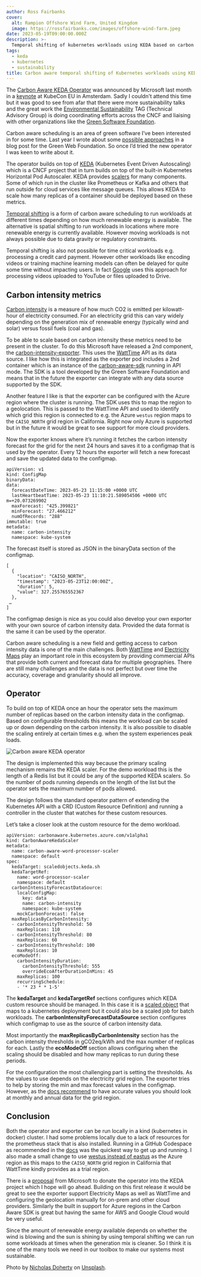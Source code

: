 ```yaml
---
author: Ross Fairbanks
cover:
  alt: Rampion Offshore Wind Farm, United Kingdom
  image: https://rossfairbanks.com/images/offshore-wind-farm.jpeg
date: 2023-05-19T09:00:00.000Z
description: >-
  Temporal shifting of kubernetes workloads using KEDA based on carbon intensity metrics.
tags:
  - keda
  - kubernetes
  - sustainability
title: Carbon aware temporal shifting of Kubernetes workloads using KEDA
---
```


The [Carbon Aware KEDA Operator](https://github.com/Azure/carbon-aware-keda-operator) was announced by Microsoft last month in a [keynote](https://www.youtube.com/watch?v=s7K7QkhWnFU&list=PLj6h78yzYM2PyrvCoOii4rAopBswfz1p7&index=6) at KubeCon EU in Amsterdam. Sadly I couldn't attend this time but it was good to see from afar that there were more sustainability talks and the great work the [Environmental Sustainability](https://github.com/cncf/tag-env-sustainability) TAG (Technical Advisory Group) is doing coordinating efforts across the CNCF and liaising with other organizations like the [Green Software Foundation](https://greensoftware.foundation/). 

Carbon aware scheduling is an area of green software I’ve been interested in for some time. Last year I wrote about some [possible approaches](https://www.thegreenwebfoundation.org/news/carbon-aware-scheduling-on-nomad-and-kubernetes/) in a blog post for the Green Web Foundation. So once I’d tried the new operator I was keen to write about it.

The operator builds on top of [KEDA](https://keda.sh/) (Kubernetes Event Driven Autoscaling) which is a CNCF project that in turn builds on top of the built-in Kubernetes Horizontal Pod Autoscaler. KEDA provides [scalers](https://keda.sh/docs/2.10/scalers/) for many components. Some of which run in the cluster like Prometheus or Kafka and others that run outside for cloud services like message queues. This allows KEDA to scale how many replicas of a container should be deployed based on these metrics.

[Temporal shifting](https://learn.greensoftware.foundation/carbon-awareness#temporal-shifting) is a form of carbon aware scheduling to run workloads at different times depending on how much renewable energy is available. The alternative is spatial shifting to run workloads in locations where more renewable energy is currently available. However moving workloads is not always possible due to data gravity or regulatory constraints.

Temporal shifting is also not possible for time critical workloads e.g. processing a credit card payment. However other workloads like encoding videos or training machine learning models can often be delayed for quite some time without impacting users. In fact [Google](https://blog.google/outreach-initiatives/sustainability/carbon-aware-computing-location/) uses this approach for processing videos uploaded to YouTube or files uploaded to Drive.

## Carbon intensity metrics

[Carbon intensity](https://learn.greensoftware.foundation/carbon-awareness#carbon-intensity) is a measure of how much CO2 is emitted per kilowatt-hour of electricity consumed. For an electricity grid this can vary widely depending on the generation mix of renewable energy (typically wind and solar) versus fossil fuels (coal and gas). 

To be able to scale based on carbon intensity these metrics need to be present in the cluster. To do this Microsoft have released a 2nd component, the [carbon-intensity-exporter](https://github.com/Azure/kubernetes-carbon-intensity-exporter/). This uses the [WattTime](https://www.watttime.org/) API as its data source. I like how this is integrated as the exporter pod includes a 2nd container which is an instance of the [carbon-aware-sdk](https://github.com/Green-Software-Foundation/carbon-aware-sdk) running in API mode. The SDK is a tool developed by the Green Software Foundation and means that in the future the exporter can integrate with any data source supported by the SDK. 

Another feature I like is that the exporter can be configured with the Azure region where the cluster is running. The SDK uses this to map the region to a geolocation. This is passed to the WattTime API and used to identify which grid this region is connected to e.g. the Azure `westus` region maps to the `CAISO_NORTH` grid region in California. Right now only Azure is supported but in the future it would be great to see support for more cloud providers.

Now the exporter knows where it’s running it fetches the carbon intensity forecast for the grid for the next 24 hours and saves it to a configmap that is used by the operator. Every 12 hours the exporter will fetch a new forecast and save the updated data to the configmap.

```
apiVersion: v1
kind: ConfigMap
binaryData:
data:
  forecastDateTime: 2023-05-23 11:15:00 +0000 UTC
  lastHeartbeatTime: 2023-05-23 11:10:21.589054506 +0000 UTC m=+20.073269902
  maxForecast: "425.399821"
  minForecast: "27.466212"
  numOfRecords: "288"
immutable: true
metadata:
  name: carbon-intensity
  namespace: kube-system
```

The forecast itself is stored as JSON in the binaryData section of the configmap.

```
[
  {
    "location": "CAISO_NORTH",
    "timestamp": "2023-05-23T12:00:00Z",
    "duration": 5,
    "value": 327.255765552367
  },
 …
]
```

 The configmap design is nice as you could also develop your own exporter with your own source of carbon intensity data. Provided the data format is the same it can be used by the operator.

Carbon aware scheduling is a new field and getting access to carbon intensity data is one of the main challenges. Both [WattTime](https://www.watttime.org/) and [Electricity Maps](https://www.electricitymaps.com/) play an important role in this ecosystem by providing commercial APIs that provide both current and forecast data for multiple geographies. There are still many challenges and the data is not perfect but over time the accuracy, coverage and granularity should all improve.

## Operator

To build on top of KEDA once an hour the operator sets the maximum number of replicas based on the carbon intensity data in the configmap. Based on configurable thresholds this means the workload can be scaled up or down depending on the carbon intensity. It is also possible to disable the scaling entirely at certain times e.g. when the system experiences peak loads.

![Carbon aware KEDA operator](/images/carbon-aware-keda-operator-arch.png)

The design is implemented this way because the primary scaling mechanism remains the KEDA scaler. For the demo workload this is the length of a Redis list but it could be any of the supported KEDA scalers. So the number of pods running depends on the length of the list but the operator sets the maximum number of pods allowed.

The design follows the standard operator pattern of extending the Kubernetes API with a CRD (Custom Resource Definition) and running a controller in the cluster that watches for these custom resources.

Let’s take a closer look at the custom resource for the demo workload.

```
apiVersion: carbonaware.kubernetes.azure.com/v1alpha1
kind: CarbonAwareKedaScaler
metadata:
  name: carbon-aware-word-processor-scaler
  namespace: default
spec:
  kedaTarget: scaledobjects.keda.sh
  kedaTargetRef:
    name: word-processor-scaler
    namespace: default
  carbonIntensityForecastDataSource:
    localConfigMap:
      key: data
      name: carbon-intensity
      namespace: kube-system
    mockCarbonForecast: false
  maxReplicasByCarbonIntensity:
  - carbonIntensityThreshold: 50
    maxReplicas: 110
  - carbonIntensityThreshold: 80
    maxReplicas: 60
  - carbonIntensityThreshold: 100
    maxReplicas: 10
  ecoModeOff:
    carbonIntensityDuration:
      carbonIntensityThreshold: 555
      overrideEcoAfterDurationInMins: 45
    maxReplicas: 100
    recurringSchedule:
    - '* 23 * * 1-5'
```

The **kedaTarget** and **kedaTargetRef** sections configures which KEDA custom resource should be managed. In this case it is a [scaled object](https://keda.sh/docs/2.10/concepts/scaling-deployments/) that maps to a kubernetes deployment but it could also be a scaled job for batch workloads. The **carbonIntensityForecastDataSource** section configures which configmap to use as the source of carbon intensity data.

Most importantly the **maxReplicasByCarbonIntensity** section has the carbon intensity thresholds in gCO2eq/kWh and the max number of replicas for each. Lastly the **ecoModeOff** section allows configuring when the scaling should be disabled and how many replicas to run during these periods.

For the configuration the most challenging part is setting the thresholds. As the values to use depends on the electricity grid region. The exporter tries to help by storing the min and max forecast values in the configmap. However, as the [docs recommend](https://github.com/Azure/carbon-aware-keda-operator#how-do-i-set-the-carbon-intensity-thresholds-in-the-carbonawarekedascaler-crd) to have accurate values you should look at monthly and annual data for the grid region.  

## Conclusion

Both the operator and exporter can be run locally in a kind (kubernetes in docker) cluster. I had some problems locally due to a lack of resources for the prometheus stack that is also installed. Running in a GitHub Codespace as recommended in the [docs](https://github.com/Azure/carbon-aware-keda-operator/blob/main/demo/kind.md) was the quickest way to get up and running. I also made a small change to use [westus instead of eastus](https://github.com/Azure/kubernetes-carbon-intensity-exporter/issues/23) as the Azure region as this maps to the `CAISO_NORTH` grid region in California that WattTime kindly provides as a trial region.

There is a [proposal](https://github.com/kedacore/keda/issues/4463) from Microsoft to donate the operator into the KEDA project which I hope will go ahead. Building on this first release it would be great to see the exporter support Electricity Maps as well as WattTime and configuring the geolocation manually for on-prem and other cloud providers. Similarly the built in support for Azure regions in the Carbon Aware SDK is great but having the same for AWS and Google Cloud would be very useful.

Since the amount of renewable energy available depends on whether the wind is blowing and the sun is shining by using temporal shifting we can run some workloads at times when the generation mix is cleaner. So I think it is one of the many tools we need in our toolbox to make our systems most sustainable.

Photo by [Nicholas Doherty](https://unsplash.com/@nrdoherty) on [Unsplash](https://unsplash.com/photos/pONBhDyOFoM).
